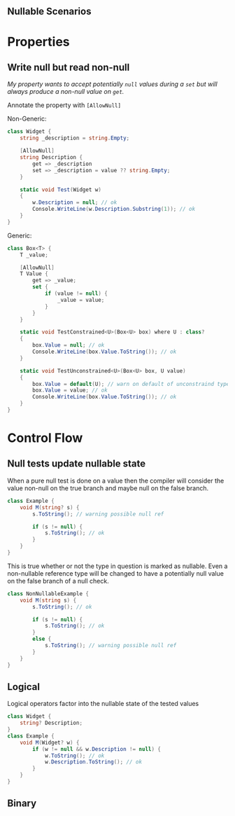 Nullable Scenarios
---

# Properties

## Write null but read non-null
*My property wants to accept potentially `null` values during a `set` but will 
always produce a non-null value on `get`.*

Annotate the property with `[AllowNull]`

Non-Generic: 

``` csharp
class Widget {
    string _description = string.Empty;

    [AllowNull]
    string Description {
        get => _description
        set => _description = value ?? string.Empty;
    }

    static void Test(Widget w)
    {
        w.Description = null; // ok
        Console.WriteLine(w.Description.Substring(1)); // ok
    }
}
```

Generic:

``` csharp
class Box<T> {
    T _value;

    [AllowNull]
    T Value {
        get => _value;
        set {
            if (value != null) {
                _value = value;
            }
        }
    }

    static void TestConstrained<U>(Box<U> box) where U : class?
    {
        box.Value = null; // ok
        Console.WriteLine(box.Value.ToString()); // ok
    }

    static void TestUnconstrained<U>(Box<U> box, U value)
    {
        box.Value = default(U); // warn on default of unconstraind type param
        box.Value = value; // ok
        Console.WriteLine(box.Value.ToString()); // ok
    }
}
```


# Control Flow

## Null tests update nullable state
When a pure null test is done on a value then the compiler will consider the 
value non-null on the true branch and maybe null on the false branch.

``` csharp
class Example {
    void M(string? s) {
        s.ToString(); // warning possible null ref

        if (s != null) {
            s.ToString(); // ok
        }
    }
}
```

This is true whether or not the type in question is marked as nullable. Even a 
non-nullable reference type will be changed to have a potentially null value 
on the false branch of a null check.

``` csharp
class NonNullableExample {
    void M(string s) {
        s.ToString(); // ok

        if (s != null) {
            s.ToString(); // ok
        }
        else {
            s.ToString(); // warning possible null ref
        }
    }
}
```

## Logical 
Logical operators factor into the nullable state of the tested values

``` csharp
class Widget {
    string? Description; 
}
class Example {
    void M(Widget? w) {
        if (w != null && w.Description != null) {
            w.ToString(); // ok
            w.Description.ToString(); // ok
        }
    }
}
```

## Binary